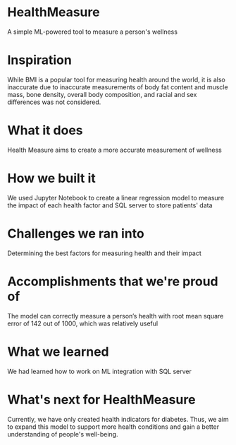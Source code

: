 # HealthMeasure
A simple ML-powered tool to measure a person's wellness

# Inspiration
While BMI is a popular tool for measuring health around the world, it is also inaccurate due to inaccurate measurements of body fat content and muscle mass, bone density, overall body composition, and racial and sex differences was not considered.

# What it does
Health Measure aims to create a more accurate measurement of wellness 

# How we built it
We used Jupyter Notebook to create a linear regression model to measure the impact of each health factor and SQL server to store patients' data

# Challenges we ran into
Determining the best factors for measuring health and their impact

# Accomplishments that we're proud of
The model can correctly measure a person’s health with root mean square error of 142 out of 1000, which was relatively useful

# What we learned
We had learned how to work on ML integration with SQL server

# What's next for HealthMeasure
Currently, we have only created health indicators for diabetes. Thus, we aim to expand this model to support more health conditions and gain a better understanding of people's well-being.
